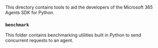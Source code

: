 This directory contains tools to aid the developers of the Microsoft 365 Agents SDK for Python.

### `benchmark`

This folder contains benchmarking utilities built in Python to send concurrent requests
to an agent.